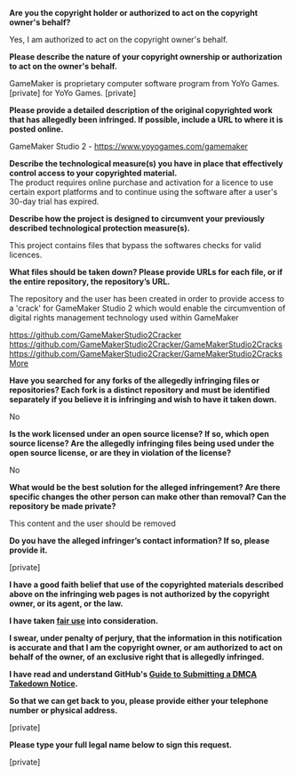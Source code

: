 **Are you the copyright holder or authorized to act on the copyright owner's behalf?**  

Yes, I am authorized to act on the copyright owner's behalf.

**Please describe the nature of your copyright ownership or authorization to act on the owner's behalf.**  

GameMaker is proprietary computer software program from YoYo Games. [private] for YoYo Games. [private]  

**Please provide a detailed description of the original copyrighted work that has allegedly been infringed. If possible, include a URL to where it is posted online.**  

GameMaker Studio 2 - https://www.yoyogames.com/gamemaker

**Describe the technological measure(s) you have in place that effectively control access to your copyrighted material.**  
The product requires online purchase and activation for a licence to use certain export platforms and to continue using the software after a user's 30-day trial has expired.

**Describe how the project is designed to circumvent your previously described technological protection measure(s).**  

This project contains files that bypass the softwares checks for valid licences.

**What files should be taken down? Please provide URLs for each file, or if the entire repository, the repository’s URL.**  

The repository and the user has been created in order to provide access to a 'crack' for GameMaker Studio 2 which would enable the circumvention of digital rights management technology used within GameMaker

https://github.com/GameMakerStudio2Cracker  
https://github.com/GameMakerStudio2Cracker/GameMakerStudio2Cracks  
https://github.com/GameMakerStudio2Cracker/GameMakerStudio2CracksMore  

**Have you searched for any forks of the allegedly infringing files or repositories? Each fork is a distinct repository and must be identified separately if you believe it is infringing and wish to have it taken down.**  

No

**Is the work licensed under an open source license? If so, which open source license? Are the allegedly infringing files being used under the open source license, or are they in violation of the license?**  

No

**What would be the best solution for the alleged infringement? Are there specific changes the other person can make other than removal? Can the repository be made private?**  

This content and the user should be removed

**Do you have the alleged infringer’s contact information? If so, please provide it.**  

[private]  

**I have a good faith belief that use of the copyrighted materials described above on the infringing web pages is not authorized by the copyright owner, or its agent, or the law.**  

**I have taken <a href="https://www.lumendatabase.org/topics/22">fair use</a> into consideration.**  

**I swear, under penalty of perjury, that the information in this notification is accurate and that I am the copyright owner, or am authorized to act on behalf of the owner, of an exclusive right that is allegedly infringed.**  

**I have read and understand GitHub's <a href="https://help.github.com/articles/guide-to-submitting-a-dmca-takedown-notice/">Guide to Submitting a DMCA Takedown Notice</a>.**  

**So that we can get back to you, please provide either your telephone number or physical address.**  

[private]  

**Please type your full legal name below to sign this request.**  

[private]  

